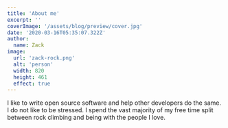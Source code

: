 ```yaml
---
title: 'About me'
excerpt: ''
coverImage: '/assets/blog/preview/cover.jpg'
date: '2020-03-16T05:35:07.322Z'
author:
  name: Zack
image:
  url: 'zack-rock.png'
  alt: 'person'
  width: 820
  height: 461
  effect: true
---
```


I like to write open source software and help other developers do the same. I do not like to be stressed. I spend the vast majority of my free time split between rock climbing and being with the people I love.
